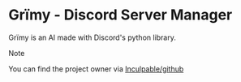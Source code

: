 # Grïmy - Discord Server Manager 
Grïmy is an AI made with Discord's python library.


> [!NOTE]
> You can find the project owner via [Inculpable/github](https://github.com/Inculpable/Grimy-Bot)
